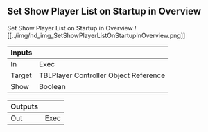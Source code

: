 ## Set Show Player List on Startup in Overview
Set Show Player List on Startup in Overview
![[../img/nd_img_SetShowPlayerListOnStartupInOverview.png]]

|Inputs||
|--|--|
| In | Exec |
| Target | TBLPlayer Controller Object Reference |
| Show | Boolean |

|Outputs||
|--|--|
| Out | Exec |
